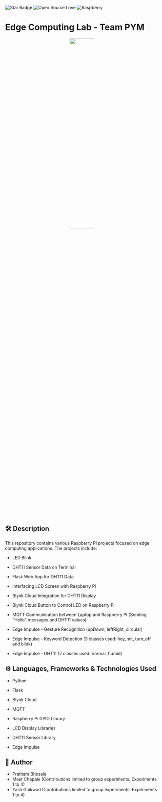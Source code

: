 <!--Please do not remove this part-->
![Star Badge](https://img.shields.io/static/v1?label=%F0%9F%8C%9F&message=If%20Useful&style=style=flat&color=BC4E99)
![Open Source Love](https://badges.frapsoft.com/os/v1/open-source.svg?v=103)
![Raspberry]( 	https://img.shields.io/badge/Raspberry%20Pi-A22846?style=for-the-badge&logo=Raspberry%20Pi&logoColor=white)

# Edge Computing Lab - Team PYM

<p align="center">
<img src="https://cdn.freebiesupply.com/logos/thumbs/2x/raspberry-pi-logo.png" width=40% height=40%>
<!--An image is an illustration for your project, the tip here is using your sense of humour as much as you can :D 

You can copy paste my markdown photo insert as following:
<p align="center">
<img src="your-source-is-here" width=40% height=40%>
-->

## 🛠️ Description
<!--Remove the below lines and add yours -->
This repository contains various Raspberry Pi projects focused on edge computing applications. The projects include:

- LED Blink

- DHT11 Sensor Data on Terminal

- Flask Web App for DHT11 Data

- Interfacing LCD Screen with Raspberry Pi

- Blynk Cloud Integration for DHT11 Display

- Blynk Cloud Button to Control LED on Raspberry Pi

- MQTT Communication between Laptop and Raspberry Pi (Sending "Hello" messages and DHT11 values)

- Edge Impulse - Gesture Recognition (upDown, leftRight, circular)

- Edge Impulse - Keyword Detection (3 classes used: hey_mit, turn_off and blink)

- Edge Impulse - DHT11 (2 classes used: normal, humid)

## ⚙️ Languages, Frameworks & Technologies Used
<!--Remove the below lines and add yours -->
- Python

- Flask

- Blynk Cloud

- MQTT

- Raspberry Pi GPIO Library

- LCD Display Libraries

- DHT11 Sensor Library

- Edge Impulse


## 🤖 Author
<!--Remove the below lines and add yours -->
- Pratham Bhosale
- Meet Chapale (Contributions limited to group experiments. Experiments 1 to 4)
- Yash Gaikwad (Contributions limited to group experiments. Experiments 1 to 4)
